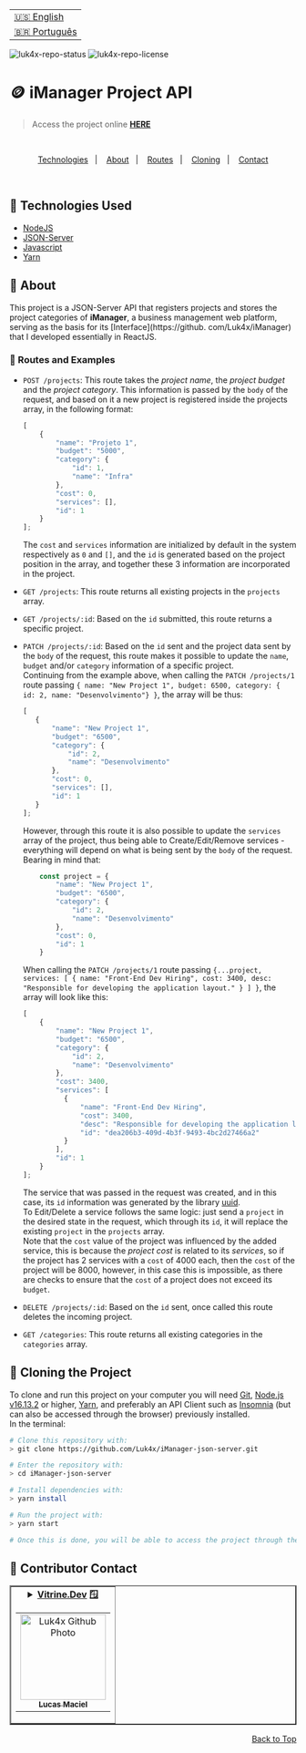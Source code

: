<table align="right">
  <tr>
    <td>
      <a href="readme-en.md">🇺🇸 English</a>
    </td>
  </tr>
  <tr>
    <td>
      <a href="README.md">🇧🇷 Português</a>
    </td>
  </tr>
</table>

![luk4x-repo-status](https://img.shields.io/badge/Status-Finished-lightgrey?style=for-the-badge&logo=headspace&logoColor=green&color=lightgrey)
![luk4x-repo-license](https://img.shields.io/github/license/Luk4x/iManager-json-server?style=for-the-badge&logo=unlicense&logoColor=lightgrey)
# 🪙 iManager Project API
> Access the project online **[HERE](https://luk4x-imanager-json-server.herokuapp.com/)**

<br>
<p align="center">
  <a href="#-technologies-used">Technologies</a>&nbsp;&nbsp;&nbsp;|&nbsp;&nbsp;&nbsp;
  <a href="#-about">About</a>&nbsp;&nbsp;&nbsp;|&nbsp;&nbsp;&nbsp;
  <a href="#-routes-and-examples">Routes</a>&nbsp;&nbsp;&nbsp;|&nbsp;&nbsp;&nbsp;
  <a href="#-cloning-the-project">Cloning</a>&nbsp;&nbsp;&nbsp;|&nbsp;&nbsp;&nbsp;
  <a href="#-contributor-contact">Contact</a>
</p>
<br>

## 🚀 Technologies Used

- [NodeJS](https://nodejs.org)
- [JSON-Server](https://yarnpkg.com/package/json-server)
- [Javascript](https://developer.mozilla.org/en-US/docs/Web/JavaScript)
- [Yarn](https://yarnpkg.com/)

## 📝 About

This project is a JSON-Server API that registers projects and stores the project categories of **iManager**, a business management web platform, serving as the basis for its [Interface](https://github. com/Luk4x/iManager) that I developed essentially in ReactJS.

### 📃 Routes and Examples

-   `POST /projects`: This route takes the _project name_, the _project budget_ and the _project category_. This information is passed by the `body` of the request, and based on it a new project is registered inside the projects array, in the following format:
    
    ```js
    [
        {
            "name": "Projeto 1",
            "budget": "5000",
            "category": {
                "id": 1,
                "name": "Infra"
            },
            "cost": 0,
            "services": [],
            "id": 1
        }
    ];
    ```

    The `cost` and `services` information are initialized by default in the system respectively as `0` and `[]`, and the `id` is generated based on the project position in the array, and together these 3 information are incorporated in the project.<br>

-   `GET /projects`: This route returns all existing projects in the `projects` array.

-   `GET /projects/:id`: Based on the `id` submitted, this route returns a specific project.

-   `PATCH /projects/:id`: Based on the `id` sent and the project data sent by the `body` of the request, this route makes it possible to update the `name`, `budget` and/or `category` information of a specific project.<br/>
    Continuing from the example above, when calling the `PATCH /projects/1` route passing `{ name: "New Project 1", budget: 6500, category: { id: 2, name: "Desenvolvimento"} }`, the array will be thus:
    
     ```js
    [
        {
            "name": "New Project 1",
            "budget": "6500",
            "category": {
                "id": 2,
                "name": "Desenvolvimento"
            },
            "cost": 0,
            "services": [],
            "id": 1
        }
    ];
    ```
    
    However, through this route it is also possible to update the `services` array of the project, thus being able to Create/Edit/Remove services - everything will depend on what is being sent by the `body` of the request. Bearing in mind that:<br/>
    
    ```js
        const project = {
            "name": "New Project 1",
            "budget": "6500",
            "category": {
                "id": 2,
                "name": "Desenvolvimento"
            },
            "cost": 0,
            "id": 1
        }
    ```
    
    When calling the `PATCH /projects/1` route passing `{...project, services: [ { name: "Front-End Dev Hiring", cost: 3400, desc: "Responsible for developing the application layout." } ] }`, the array will look like this:
    
    ```js
    [
        {
            "name": "New Project 1",
            "budget": "6500",
            "category": {
                "id": 2,
                "name": "Desenvolvimento"
            },
            "cost": 3400,
            "services": [
              {
                  "name": "Front-End Dev Hiring",
                  "cost": 3400,
                  "desc": "Responsible for developing the application layout.",
                  "id": "dea206b3-409d-4b3f-9493-4bc2d27466a2"
              }
            ],
            "id": 1
        }
    ];
    ```

    The service that was passed in the request was created, and in this case, its `id` information was generated by the library [uuid](https://www.uuidgenerator.net/).<br/>
    To Edit/Delete a service follows the same logic: just send a `project` in the desired state in the request, which through its `id`, it will replace the existing `project` in the `projects` array.<br/>
    Note that the `cost` value of the project was influenced by the added service, this is because the _project cost_ is related to its _services_, so if the project has 2 services with a `cost` of 4000 each, then the `cost` of the project will be 8000, however, in this case this is impossible, as there are checks to ensure that the `cost` of a project does not exceed its `budget`.
    
-   `DELETE /projects/:id`: Based on the `id` sent, once called this route deletes the incoming project.

-   `GET /categories`: This route returns all existing categories in the `categories` array.

## 📖 Cloning the Project

To clone and run this project on your computer you will need [Git](https://git-scm.com/), [Node.js v16.13.2](https://nodejs.org/en/) or higher, [Yarn](https://yarnpkg.com/), and preferably an API Client such as [Insomnia](https://insomnia.rest/) (but can also be accessed through the browser) previously installed.<br>In the terminal:

```bash
# Clone this repository with:
> git clone https://github.com/Luk4x/iManager-json-server.git

# Enter the repository with:
> cd iManager-json-server

# Install dependencies with: 
> yarn install

# Run the project with:
> yarn start

# Once this is done, you will be able to access the project through the link that will appear in the terminal! (something like http://localhost:3000/ or http://127.0.0.1:5173/)
```

## 🤝 Contributor Contact

<table border="2">
  <tr>
    <td align="center">
      <details>
        <summary>
          <b><a href="https://cursos.alura.com.br/vitrinedev/lucasmacielf">Vitrine.Dev</a> 🪟</b>
          <table>
            <tr>
              <td align="center">
                <a href="https://github.com/Luk4x">
                  <img src="https://avatars.githubusercontent.com/Luk4x" width="150px;" alt="Luk4x Github Photo"/>
                </a>
                <br>
                <a href="https://www.linkedin.com/in/lucasmacielf/">
                  <sub>
                    <b>Lucas Maciel</b>
                  </sub>
                </a>
              </td>
            </tr>
          </table>
        </summary>

| :placard: Vitrine.Dev | Lucas Maciel |
| -------------  | --- |
| :sparkles: Name        | **🪙 iManager API**
| :label: Technologies | nodejs, json-server, javascript, yarn
| :camera: Img         | <img src="https://user-images.githubusercontent.com/86276393/202928867-5c335135-7aac-4e38-bc7b-1e543161a3e9.png#vitrinedev" alt="vitrine.dev thumb" width="100%"/>

</details>
</td>
</tr>
</table>

<p align="right">
  <a href="#-imanager-project-api">Back to Top</a>
</p>
